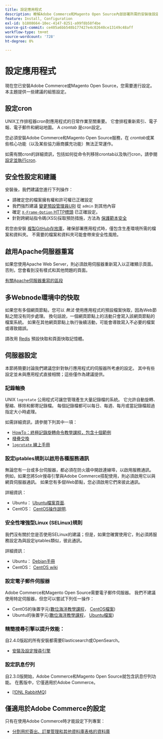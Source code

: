 ```yaml
---
title: 設定應用程式
description: 瞭解Adobe Commerce和Magento Open Source內部部署所需的安裝後設定。
feature: Install, Configuration
exl-id: b1808664-10ec-4147-8251-a99f8b58f4be
source-git-commit: ce405a6bb548b177427e4c02640ce13149c48aff
workflow-type: tm+mt
source-wordcount: '728'
ht-degree: 0%

---
```


# 設定應用程式

現在您已安裝Adobe Commerce或Magento Open Source，您需要進行設定。 本主題提供一些建議的組態設定。

## 設定cron

UNIX工作排程器cron對應用程式的日常作業至關重要。 它會排程重新索引、電子報、電子郵件和網站地圖。 A *crontab* 是cron設定。

您必須安裝Adobe Commerce和Magento Open Source服務，在 *crontab*&#x200B;或某些核心功能（以及某些協力廠商擴充功能）無法正常運作。

如需有關cron的詳細資訊，包括如何從命令列移除crontab以及執行cron，請參閱 [設定並執行cron](../../configuration/cli/configure-cron-jobs.md).

## 安全性設定和建議

安裝後，我們建議您進行下列操作：

* 請確定您的檔案擁有權和許可權已正確設定
* 我們強烈建議 [變更預設管理員URI](../tutorials/admin-uri.md) 從 `admin` 到其他內容
* 確定 [`X-Frame-Option` HTTP標頭](../../configuration/security/xframe-options.md) 已正確設定。
* 針對跨網站指令碼(XSS)採取預防措施，方法為 [保護範本安全](https://developer.adobe.com/commerce/php/development/security/cross-site-scripting/)

若您由安裝 [複製GitHub存放庫](https://developer.adobe.com/commerce/contributor/guides/install/clone-repository/)，確保部署應用程式時，僅包含生產環境所需的檔案和資料夾。 不需要的檔案和資料夾可能會帶來安全性風險。

## 啟用Apache伺服器重寫

如果您使用Apache Web Server，則必須啟用伺服器重新寫入以正確顯示頁面。 否則，您會看到沒有樣式和其他問題的頁面。

[有關Apache伺服器重寫的區段](../prerequisites/web-server/apache.md#apache-rewrites-and-htaccess)

## 多Webnode環境中的快取

如果您有多個網頁節點，您可以 *無法* 使用應用程式的預設檔案快取，因為Web節點之間沒有同步處理。 換句話說，一個網頁節點上的活動只會寫入該網頁節點的檔案系統。 如果在其他網頁節點上執行後續活動，可能會導致寫入不必要的檔案或導致錯誤。

請改用 [Redis](../../configuration/cache/config-redis.md) 預設快取和頁面快取記憶體。

## 伺服器設定

本節將簡要討論我們建議您針對執行應用程式的伺服器所考慮的設定。 其中有些設定並未與應用程式直接相關；這些僅作為建議提供。

### 記錄輪換

UNIX `logrotate` 公用程式可讓您管理產生大量記錄檔的系統。 它允許自動旋轉、壓縮、移除和郵寄記錄檔。 每個記錄檔都可以每日、每週、每月或當記錄檔超過指定大小時處理。

如需詳細資訊，請參閱下列其中一項：

* [HowTo：終極記錄旋轉命令教學課程，包含十個範例](https://www.thegeekstuff.com/2010/07/logrotate-examples)
* [棧疊交換](https://unix.stackexchange.com/questions/85662/how-to-properly-automatically-manually-rotate-log-files-for-production-rails-app)
* [`logrotate` 線上手冊](https://linuxconfig.org/logrotate-8-manual-page)

### 設定iptables規則以啟用各種服務通訊

無論您有一台或多台伺服器，都必須在防火牆中開啟連線埠，以啟用服務通訊。 例如，如果您將Solr搜尋引擎與Adobe Commerce搭配使用，則必須啟用它以與網頁伺服器通訊。 如果您有多個Web節點，您必須啟用它們來彼此通訊。

詳細資訊：

* Ubuntu： [Ubuntu檔案頁面](https://help.ubuntu.com/community/IptablesHowTo).
* CentOS： [CentOS操作說明](https://wiki.centos.org/HowTos/Network/IPTables).

### 安全性增強型Linux (SELinux)規則

我們沒有關於您是否使用SELinux的建議；但是，如果您確實使用它，則必須將服務設定為與設定iptables類似，彼此通訊。

詳細資訊：

* Ubuntu： [Debian手冊](https://debian-handbook.info/browse/stable/sect.selinux.html)
* CentOS： [CentOS wiki](https://wiki.centos.org/HowTos/SELinux)

### 設定電子郵件伺服器

Adobe Commerce和Magento Open Source需要電子郵件伺服器。 我們不建議使用特定伺服器，但您可以嘗試下列任一操作：

* CentOS的後置字元([數位海洋教學課程](https://www.digitalocean.com/community/tutorials/how-to-install-postfix-on-centos-6)， [CentOS檔案](https://www.centos.org))
* Ubuntu的後置字元([數位海洋教學課程](https://www.digitalocean.com/community/tutorials/how-to-install-and-setup-postfix-on-ubuntu-14-04)， [Ubuntu檔案](https://help.ubuntu.com/community/MailServer))

### 精簡搜尋引擎以提升效能：

自2.4.0版起的所有安裝都需要Elasticsearch或OpenSearch。

* [安裝及設定搜尋引擎](../../configuration/search/overview-search.md)

### 設定訊息佇列

自2.3.0版開始，Adobe Commerce和Magento Open Source就包含訊息佇列功能。 在舊版中，它僅適用於Adobe Commerce。

* [[!DNL RabbitMQ]](../../configuration/queues/message-queue-framework.md)

## 僅適用於Adobe Commerce的設定

只有在使用Adobe Commerce時才能設定下列專案：

* [分割用於簽出、訂單管理和其他資料庫表格的資料庫](../../configuration/storage/multi-master.md)

